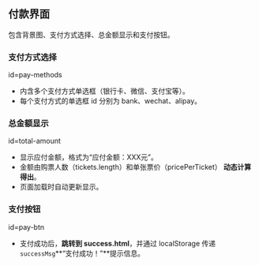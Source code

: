## 付款界面
包含背景图、支付方式选择、总金额显示和支付按钮。

### 支付方式选择
id=pay-methods  
- 内含多个支付方式单选框（银行卡、微信、支付宝等）。
- 每个支付方式的单选框 id 分别为 bank、wechat、alipay。

### 总金额显示
id=total-amount  
- 显示应付金额，格式为“应付金额：XXX元”。
- 金额由购票人数（tickets.length）和单张票价（pricePerTicket） **动态计算得出**。
- 页面加载时自动更新显示。

### 支付按钮
id=pay-btn  
- 支付成功后，**跳转到 success.html**，并通过 localStorage 传递```successMsg```**“支付成功！”**提示信息。
